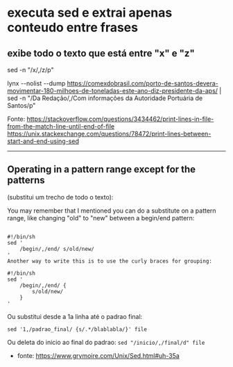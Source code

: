 # executa sed e extrai apenas conteudo entre frases

## exibe todo o texto que está entre "x" e "z"
sed -n "/x/,/z/p"


lynx --nolist --dump https://comexdobrasil.com/porto-de-santos-devera-movimentar-180-milhoes-de-toneladas-este-ano-diz-presidente-da-aps/ | sed -n "/Da Redação/,/Com informações da Autoridade Portuária de Santos/p" 


Fonte: 
https://stackoverflow.com/questions/3434462/print-lines-in-file-from-the-match-line-until-end-of-file
https://unix.stackexchange.com/questions/78472/print-lines-between-start-and-end-using-sed



---

## Operating in a pattern range except for the patterns

(substitui um trecho de todo o texto):

You may remember that I mentioned you can do a substitute on a pattern range, like changing "old" to "new" between a begin/end pattern:

```

#!/bin/sh
sed '
	/begin/,/end/ s/old/new/
'
Another way to write this is to use the curly braces for grouping:

#!/bin/sh
sed '
	/begin/,/end/ {
	    s/old/new/
	}
'
```

Ou substitui desde a 1a linha até o padrao final:

`sed '1,/padrao_final/ {s/.*/blablabla/}' file` 


Ou deleta do inicio ao final do padrao:
`sed "/inicio/,/final/d" file`


- fonte: https://www.grymoire.com/Unix/Sed.html#uh-35a

